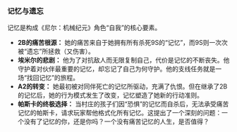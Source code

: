 ### 记忆与遗忘

记忆是构成《尼尔：机械纪元》角色“自我”的核心要素。

*   **2B的痛苦根源：** 她的痛苦来自于她拥有所有杀死9S的“记忆”，而9S则一次次被“遗忘”所拯救（又伤害）。
*   **埃米尔的悲剧：** 他为了对抗敌人而无限复制自己，代价是记忆的不断丧失。他守护着对伙伴最重要的记忆，却忘记了自己为何守护。他的支线任务就是一场“找回记忆”的旅程。
*   **A2的转变：** 她最初被对同伴死亡的记忆所驱动，充满了仇恨。但在继承了2B的记忆后，她的行为模式发生了改变，记忆塑造了她新的行动准则。
*   **帕斯卡的终极选择：** 当村庄的孩子们因“恐惧”的记忆而自杀后，无法承受痛苦记忆的帕斯卡，请求玩家帮他格式化所有记忆。这提出了一个深刻的问题：一个没有了记忆的你，还是你吗？一个没有痛苦记忆的人生，是否值得？